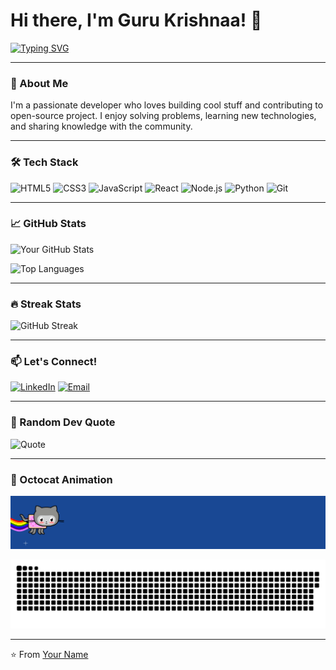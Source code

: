 # Hi there, I'm Guru Krishnaa! 👋

[![Typing SVG](https://readme-typing-svg.demolab.com?font=Fira+Code&size=30&duration=4000&pause=1000&color=00FF00&width=435&lines=Welcome+to+my+GitHub+Profile!;Full-Stack+Developer;Tech+Geek+%F0%9F%91%A8%E2%80%8D%F0%9F%92%BB)](https://git.io/typing-svg)

---

### 🚀 About Me
I'm a passionate developer who loves building cool stuff and contributing to open-source project. I enjoy solving problems, learning new technologies, and sharing knowledge with the community.

---

### 🛠️ Tech Stack

![HTML5](https://img.shields.io/badge/-HTML5-E34F26?style=flat-square&logo=html5&logoColor=white)
![CSS3](https://img.shields.io/badge/-CSS3-1572B6?style=flat-square&logo=css3&logoColor=white)
![JavaScript](https://img.shields.io/badge/-JavaScript-F7DF1E?style=flat-square&logo=javascript&logoColor=black)
![React](https://img.shields.io/badge/-React-61DAFB?style=flat-square&logo=react&logoColor=black)
![Node.js](https://img.shields.io/badge/-Node.js-339933?style=flat-square&logo=node.js&logoColor=white)
![Python](https://img.shields.io/badge/-Python-3776AB?style=flat-square&logo=python&logoColor=white)
![Git](https://img.shields.io/badge/-Git-F05032?style=flat-square&logo=git&logoColor=white)

---

### 📈 GitHub Stats

![Your GitHub Stats](https://github-readme-stats.vercel.app/api?username=Gurukrishnaa&show_icons=true&theme=radical)

![Top Languages](https://github-readme-stats.vercel.app/api/top-langs/?username=Gurukrishnaa&layout=compact&theme=radical)

---

### 🔥 Streak Stats

![GitHub Streak](https://streak-stats.demolab.com?user=Gurukrishnaa&theme=radical)

---

### 📫 Let's Connect!

[![LinkedIn](https://img.shields.io/badge/-LinkedIn-0077B5?style=flat-square&logo=linkedin&logoColor=white)](https://www.linkedin.com/in/guru-krishnaa-8b31992b4?utm_source=share&utm_campaign=share_via&utm_content=profile&utm_medium=android_app)
[![Email](https://img.shields.io/badge/-Email-D14836?style=flat-square&logo=gmail&logoColor=white)](mailto:gurukrishnaa.k@gmail.com.com)

---

### 🎨 Random Dev Quote

![Quote](https://quotes-github-readme.vercel.app/api?type=horizontal&theme=radical)

---

### 🐙 Octocat Animation

![Octocat](https://github.com/Gurukrishnaa/Gurukrishnaa/blob/main/images/octocat.gif)

<picture>
  <source media="(prefers-color-scheme: dark)" srcset="https://raw.githubusercontent.com/Gurukrishnaa/Gurukrishnaa/output/github-snake-dark.svg" />
  <source media="(prefers-color-scheme: light)" srcset="https://raw.githubusercontent.com/Gurukrishnaa/Gurukrishnaa/output/github-snake.svg" />
  <img alt="github-snake" src="https://raw.githubusercontent.com/Gurukrishnaa/Gurukrishnaa/output/github-snake.svg" />
</picture>

---

⭐️ From [Your Name](https://github.com/Gurukrishnaa)
